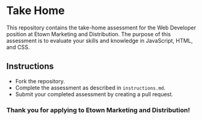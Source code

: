 # Take Home
This repository contains the take-home assessment for the Web Developer position at Etown Marketing and Distribution. The purpose of this assessment is to evaluate your skills and knowledge in JavaScript, HTML, and CSS.

## Instructions
- Fork the repository.
- Complete the assessment as described in `instructions.md`.
- Submit your completed assessment by creating a pull request.


### Thank you for applying to Etown Marketing and Distribution!
